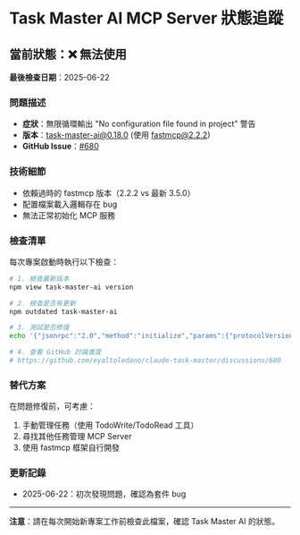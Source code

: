 # Task Master AI MCP Server 狀態追蹤

## 當前狀態：❌ 無法使用

**最後檢查日期**：2025-06-22

### 問題描述
- **症狀**：無限循環輸出 "No configuration file found in project" 警告
- **版本**：task-master-ai@0.18.0 (使用 fastmcp@2.2.2)
- **GitHub Issue**：[#680](https://github.com/eyaltoledano/claude-task-master/discussions/680)

### 技術細節
- 依賴過時的 fastmcp 版本（2.2.2 vs 最新 3.5.0）
- 配置檔案載入邏輯存在 bug
- 無法正常初始化 MCP 服務

### 檢查清單
每次專案啟動時執行以下檢查：

```bash
# 1. 檢查最新版本
npm view task-master-ai version

# 2. 檢查是否有更新
npm outdated task-master-ai

# 3. 測試是否修復
echo '{"jsonrpc":"2.0","method":"initialize","params":{"protocolVersion":"2024-11-05","capabilities":{},"clientInfo":{"name":"test","version":"1.0.0"}},"id":1}' | npx -y task-master-ai 2>&1 | head -20

# 4. 查看 GitHub 討論進度
# https://github.com/eyaltoledano/claude-task-master/discussions/680
```

### 替代方案
在問題修復前，可考慮：
1. 手動管理任務（使用 TodoWrite/TodoRead 工具）
2. 尋找其他任務管理 MCP Server
3. 使用 fastmcp 框架自行開發

### 更新記錄
- 2025-06-22：初次發現問題，確認為套件 bug

---

**注意**：請在每次開始新專案工作前檢查此檔案，確認 Task Master AI 的狀態。